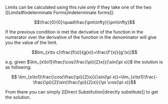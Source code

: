 
Limits can be calculated using this rule *only* if they take one of the two [[Limits#Indeterminate Forms|indeterminate forms]]: 

$$\frac{0}{0}\quad\frac{\pm\infty}{\pm\infty}$$

If the previous condition is met the derivative of the function in the numerator over the derivative of the function in the denominator will give you the value of the limit. 

$$lim_{x\to c}\frac{f(x)}{g(x)}=\frac{f'(x)}{g'(x)}$$

e.g. given $\lim_{x\to1}\frac{\cos(\frac{\pi}{2}x)}{\sin(\pi x)}$ the solution is as following: 

$$
\lim_{x\to1}\frac{\cos(\frac{\pi}{2}x)}{\sin(\pi x)}=\lim_{x\to1}\frac{-\frac{\pi}{2}\sin(\frac{\pi}{2}x)}{\pi \cos(\pi x)}$$

From there you can simply [[Direct Substitution|directly substitute]] to get the solution.
